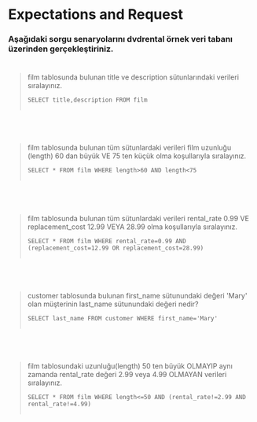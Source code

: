 # Expectations and Request
### Aşağıdaki sorgu senaryolarını dvdrental örnek veri tabanı üzerinden gerçekleştiriniz.
#
>  film tablosunda bulunan title ve description sütunlarındaki verileri sıralayınız.
><pre><code>SELECT title,description FROM film
</code></pre>
#
> film tablosunda bulunan tüm sütunlardaki verileri film uzunluğu (length) 60 dan büyük VE 75 ten küçük olma koşullarıyla sıralayınız.
> <pre><code>SELECT * FROM film WHERE length>60 AND length<75 
</code></pre>
#
> film tablosunda bulunan tüm sütunlardaki verileri rental_rate 0.99 VE replacement_cost 12.99 VEYA 28.99 olma koşullarıyla sıralayınız.
> <pre><code>SELECT * FROM film WHERE rental_rate=0.99 AND (replacement_cost=12.99 OR replacement_cost=28.99)
</code></pre>
#
> customer tablosunda bulunan first_name sütunundaki değeri 'Mary' olan müşterinin last_name sütunundaki değeri nedir?
> <pre><code>SELECT last_name FROM customer WHERE first_name='Mary'
</code></pre>
#
> film tablosundaki uzunluğu(length) 50 ten büyük OLMAYIP aynı zamanda rental_rate değeri 2.99 veya 4.99 OLMAYAN verileri sıralayınız.
> <pre><code>SELECT * FROM film WHERE length<=50 AND (rental_rate!=2.99 AND rental_rate!=4.99)
</code></pre>




